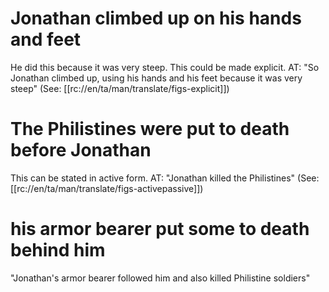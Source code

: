# Jonathan climbed up on his hands and feet

He did this because it was very steep. This could be made explicit. AT: "So Jonathan climbed up, using his hands and his feet because it was very steep" (See: [[rc://en/ta/man/translate/figs-explicit]])

# The Philistines were put to death before Jonathan

This can be stated in active form. AT: "Jonathan killed the Philistines" (See: [[rc://en/ta/man/translate/figs-activepassive]])

# his armor bearer put some to death behind him

"Jonathan's armor bearer followed him and also killed Philistine soldiers"